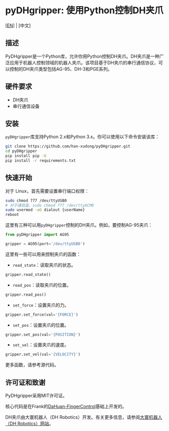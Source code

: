 # pyDHgripper: 使用Python控制DH夹爪

[[EN](../README.md)] | [中文]

## 描述

PyDHgripper是一个Python库，允许你用Python控制DH夹爪。DH夹爪是一种广泛应用于机器人控制领域的机器人夹爪。该项目基于DH夹爪的串行通信协议，可以控制的DH夹爪类型包括AG-95、DH-3和PGE系列。

## 硬件要求

- DH夹爪
- 串行通信设备

## 安装

`pyDHgripper`库支持Python 2.x和Python 3.x。你可以使用以下命令安装该库：

```bash
git clone https://github.com/han-xudong/pyDHgripper.git
cd pyDHgripper
pip install pip -U
pip install -r requirements.txt
```

## 快速开始

对于 Linux，首先需要设置串行端口权限：

```bash
sudo chmod 777 /dev/ttyUSB0
# 对于通信盒，sudo chmod 777 /dev/ttyACM0
sudo usermod -aG dialout {userName}
reboot
```

这里有三种可以用`pyDHgripper`控制的DH夹爪。例如，要控制AG-95夹爪：

```python
from pyDHgripper import AG95

gripper = AG95(port='/dev/ttyUSB0')
```

这里有一些可以用来控制夹爪的函数：

- `read_state`：读取夹爪的状态。

```python
gripper.read_state()
```

- `read_pos`：读取夹爪的位置。

```python
gripper.read_pos()
```

- `set_force`：设置夹爪的力。

```python
gripper.set_force(val='{FORCE}')
```

- `set_pos`：设置夹爪的位置。

```python
gripper.set_pos(val='{POSITION}')
```

- `set_vel`：设置夹爪的速度。

```python
gripper.set_vel(val='{VELOCITY}')
```

更多函数，请参考源代码。

## 许可证和致谢

PyDHgripper采用MIT许可证。

核心代码是在Frank的[DaHuan-FingerControl](https://github.com/FrankJIE09/DaHuan-FingerControl)基础上开发的。

DH夹爪由大寰机器人（DH Robotics）开发。有关更多信息，请参阅[大寰机器人（DH Robotics）网站](http://www.dh-robotics.com/)。

